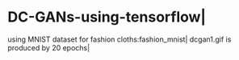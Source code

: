 # DC-GANs-using-tensorflow|
using MNIST dataset for fashion cloths:fashion_mnist|
dcgan1.gif is produced by 20 epochs|
